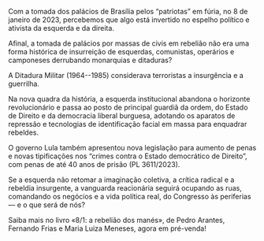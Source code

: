 Com a tomada dos palácios de Brasília pelos “patriotas” em fúria, no 8 de janeiro de 2023, percebemos que algo está invertido no espelho político e ativista da esquerda e da direita. 

Afinal, a tomada de palácios por massas de civis em rebelião não era uma forma histórica de insurreição de esquerdas, comunistas, operários e camponeses derrubando monarquias e ditaduras?

A Ditadura Militar (1964--1985) considerava terroristas a insurgência e a guerrilha. 

Na nova quadra da história, a esquerda institucional abandona o  horizonte revolucionário e passa ao posto de principal guardiã da ordem, do Estado de Direito e da democracia liberal burguesa, adotando os aparatos de repressão e tecnologias de identificação facial em massa para enquadrar rebeldes.

O governo Lula também apresentou nova legislação para aumento de penas e novas tipificações nos “crimes contra o Estado democrático de Direito”, com penas de até 40 anos de prisão (PL 3611/2023).

Se a esquerda não retomar a imaginação coletiva, a crítica radical e a rebeldia insurgente, a vanguarda reacionária seguirá ocupando as ruas, comandando os negócios e a vida política real, do Congresso às periferias — e o que será de nós?

Saiba mais no livro «8/1: a rebelião dos manés», de Pedro Arantes, Fernando Frias e Maria Luiza Meneses, agora em pré-venda!
